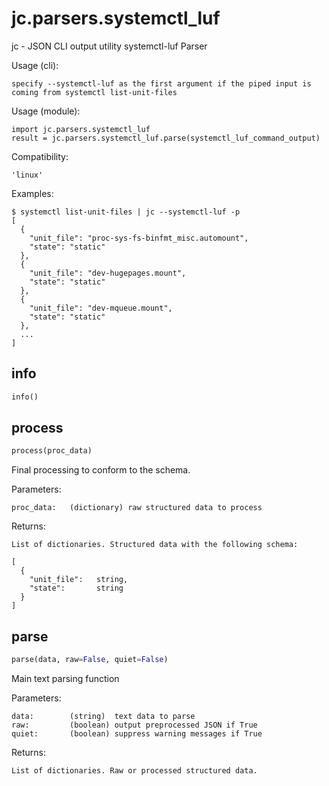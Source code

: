 
# jc.parsers.systemctl_luf
jc - JSON CLI output utility systemctl-luf Parser

Usage (cli):

    specify --systemctl-luf as the first argument if the piped input is coming from systemctl list-unit-files

Usage (module):

    import jc.parsers.systemctl_luf
    result = jc.parsers.systemctl_luf.parse(systemctl_luf_command_output)

Compatibility:

    'linux'

Examples:

    $ systemctl list-unit-files | jc --systemctl-luf -p
    [
      {
        "unit_file": "proc-sys-fs-binfmt_misc.automount",
        "state": "static"
      },
      {
        "unit_file": "dev-hugepages.mount",
        "state": "static"
      },
      {
        "unit_file": "dev-mqueue.mount",
        "state": "static"
      },
      ...
    ]


## info
```python
info()
```


## process
```python
process(proc_data)
```

Final processing to conform to the schema.

Parameters:

    proc_data:   (dictionary) raw structured data to process

Returns:

    List of dictionaries. Structured data with the following schema:

    [
      {
        "unit_file":   string,
        "state":       string
      }
    ]


## parse
```python
parse(data, raw=False, quiet=False)
```

Main text parsing function

Parameters:

    data:        (string)  text data to parse
    raw:         (boolean) output preprocessed JSON if True
    quiet:       (boolean) suppress warning messages if True

Returns:

    List of dictionaries. Raw or processed structured data.

